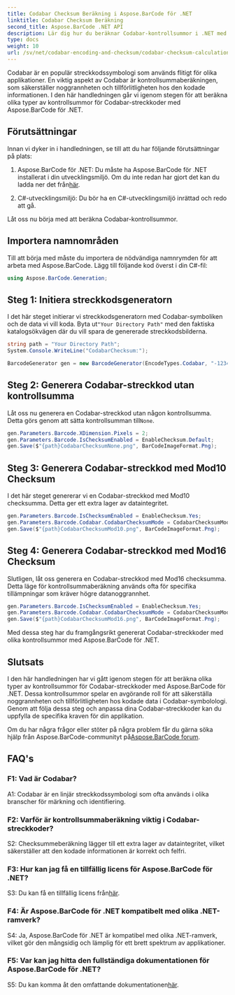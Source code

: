 ```yaml
---
title: Codabar Checksum Beräkning i Aspose.BarCode för .NET
linktitle: Codabar Checksum Beräkning
second_title: Aspose.BarCode .NET API
description: Lär dig hur du beräknar Codabar-kontrollsummor i .NET med Aspose.BarCode. Förbättra datanoggrannheten i Codabar-streckkoder. Få steg-för-steg-vägledning.
type: docs
weight: 10
url: /sv/net/codabar-encoding-and-checksum/codabar-checksum-calculation/
---
```

Codabar är en populär streckkodssymbologi som används flitigt för olika applikationer. En viktig aspekt av Codabar är kontrollsummaberäkningen, som säkerställer noggrannheten och tillförlitligheten hos den kodade informationen. I den här handledningen går vi igenom stegen för att beräkna olika typer av kontrollsummor för Codabar-streckkoder med Aspose.BarCode för .NET.

## Förutsättningar

Innan vi dyker in i handledningen, se till att du har följande förutsättningar på plats:

1.  Aspose.BarCode för .NET: Du måste ha Aspose.BarCode för .NET installerat i din utvecklingsmiljö. Om du inte redan har gjort det kan du ladda ner det från[här](https://releases.aspose.com/barcode/net/).

2. C#-utvecklingsmiljö: Du bör ha en C#-utvecklingsmiljö inrättad och redo att gå.

Låt oss nu börja med att beräkna Codabar-kontrollsummor.

## Importera namnområden

Till att börja med måste du importera de nödvändiga namnrymden för att arbeta med Aspose.BarCode. Lägg till följande kod överst i din C#-fil:

```csharp
using Aspose.BarCode.Generation;
```

## Steg 1: Initiera streckkodsgeneratorn

 I det här steget initierar vi streckkodsgeneratorn med Codabar-symboliken och de data vi vill koda. Byta ut`"Your Directory Path"` med den faktiska katalogsökvägen där du vill spara de genererade streckkodsbilderna.

```csharp
string path = "Your Directory Path";
System.Console.WriteLine("CodabarChecksum:");

BarcodeGenerator gen = new BarcodeGenerator(EncodeTypes.Codabar, "-12345-");
```

## Steg 2: Generera Codabar-streckkod utan kontrollsumma

 Låt oss nu generera en Codabar-streckkod utan någon kontrollsumma. Detta görs genom att sätta kontrollsumman till`None`.

```csharp
gen.Parameters.Barcode.XDimension.Pixels = 2;
gen.Parameters.Barcode.IsChecksumEnabled = EnableChecksum.Default;
gen.Save($"{path}CodabarChecksumNone.png", BarCodeImageFormat.Png);
```

## Steg 3: Generera Codabar-streckkod med Mod10 Checksum

I det här steget genererar vi en Codabar-streckkod med Mod10 checksumma. Detta ger ett extra lager av dataintegritet. 

```csharp
gen.Parameters.Barcode.IsChecksumEnabled = EnableChecksum.Yes;
gen.Parameters.Barcode.Codabar.CodabarChecksumMode = CodabarChecksumMode.Mod10;
gen.Save($"{path}CodabarChecksumMod10.png", BarCodeImageFormat.Png);
```

## Steg 4: Generera Codabar-streckkod med Mod16 Checksum

Slutligen, låt oss generera en Codabar-streckkod med Mod16 checksumma. Detta läge för kontrollsummaberäkning används ofta för specifika tillämpningar som kräver högre datanoggrannhet.

```csharp
gen.Parameters.Barcode.IsChecksumEnabled = EnableChecksum.Yes;
gen.Parameters.Barcode.Codabar.CodabarChecksumMode = CodabarChecksumMode.Mod16;
gen.Save($"{path}CodabarChecksumMod16.png", BarCodeImageFormat.Png);
```

Med dessa steg har du framgångsrikt genererat Codabar-streckkoder med olika kontrollsummor med Aspose.BarCode för .NET.

## Slutsats

I den här handledningen har vi gått igenom stegen för att beräkna olika typer av kontrollsummor för Codabar-streckkoder med Aspose.BarCode för .NET. Dessa kontrollsummor spelar en avgörande roll för att säkerställa noggrannheten och tillförlitligheten hos kodade data i Codabar-symbolologi. Genom att följa dessa steg och anpassa dina Codabar-streckkoder kan du uppfylla de specifika kraven för din applikation.

Om du har några frågor eller stöter på några problem får du gärna söka hjälp från Aspose.BarCode-communityt på[Aspose.BarCode forum](https://forum.aspose.com/c/barcode/13).

## FAQ's

### F1: Vad är Codabar?

A1: Codabar är en linjär streckkodssymbologi som ofta används i olika branscher för märkning och identifiering.

### F2: Varför är kontrollsummaberäkning viktig i Codabar-streckkoder?

S2: Checksummeberäkning lägger till ett extra lager av dataintegritet, vilket säkerställer att den kodade informationen är korrekt och felfri.

### F3: Hur kan jag få en tillfällig licens för Aspose.BarCode för .NET?

 S3: Du kan få en tillfällig licens från[här](https://purchase.aspose.com/temporary-license/).

### F4: Är Aspose.BarCode för .NET kompatibelt med olika .NET-ramverk?

S4: Ja, Aspose.BarCode för .NET är kompatibel med olika .NET-ramverk, vilket gör den mångsidig och lämplig för ett brett spektrum av applikationer.

### F5: Var kan jag hitta den fullständiga dokumentationen för Aspose.BarCode för .NET?

 S5: Du kan komma åt den omfattande dokumentationen[här](https://reference.aspose.com/barcode/net/).
